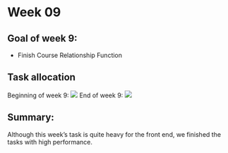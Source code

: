 # Week 09

## Goal of week 9: 
- Finish Course Relationship Function
## Task allocation
Beginning of week 9:
![](https://github.cs.adelaide.edu.au/MCI-projects-2022/Team-05/blob/master/Week-09/task-image/Screen%20Shot%202022-05-16%20at%2017.25.45.png)
End of week 9:
![](https://github.cs.adelaide.edu.au/MCI-projects-2022/Team-05/blob/master/Week-09/task-image/Screen%20Shot%202022-05-16%20at%2017.26.41.png)
## Summary:
Although this week’s task is quite heavy for the front end, we finished the tasks with high performance.
